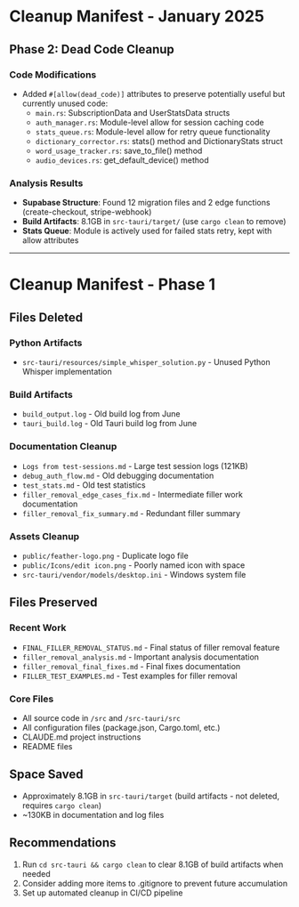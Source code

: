 # Cleanup Manifest - January 2025

## Phase 2: Dead Code Cleanup

### Code Modifications
- Added `#[allow(dead_code)]` attributes to preserve potentially useful but currently unused code:
  - `main.rs`: SubscriptionData and UserStatsData structs
  - `auth_manager.rs`: Module-level allow for session caching code
  - `stats_queue.rs`: Module-level allow for retry queue functionality
  - `dictionary_corrector.rs`: stats() method and DictionaryStats struct
  - `word_usage_tracker.rs`: save_to_file() method
  - `audio_devices.rs`: get_default_device() method

### Analysis Results
- **Supabase Structure**: Found 12 migration files and 2 edge functions (create-checkout, stripe-webhook)
- **Build Artifacts**: 8.1GB in `src-tauri/target/` (use `cargo clean` to remove)
- **Stats Queue**: Module is actively used for failed stats retry, kept with allow attributes

---

# Cleanup Manifest - Phase 1

## Files Deleted

### Python Artifacts
- `src-tauri/resources/simple_whisper_solution.py` - Unused Python Whisper implementation

### Build Artifacts  
- `build_output.log` - Old build log from June
- `tauri_build.log` - Old Tauri build log from June

### Documentation Cleanup
- `Logs from test-sessions.md` - Large test session logs (121KB)
- `debug_auth_flow.md` - Old debugging documentation
- `test_stats.md` - Old test statistics
- `filler_removal_edge_cases_fix.md` - Intermediate filler work documentation
- `filler_removal_fix_summary.md` - Redundant filler summary

### Assets Cleanup
- `public/feather-logo.png` - Duplicate logo file
- `public/Icons/edit icon.png` - Poorly named icon with space
- `src-tauri/vendor/models/desktop.ini` - Windows system file

## Files Preserved

### Recent Work
- `FINAL_FILLER_REMOVAL_STATUS.md` - Final status of filler removal feature
- `filler_removal_analysis.md` - Important analysis documentation
- `filler_removal_final_fixes.md` - Final fixes documentation
- `FILLER_TEST_EXAMPLES.md` - Test examples for filler removal

### Core Files
- All source code in `/src` and `/src-tauri/src`
- All configuration files (package.json, Cargo.toml, etc.)
- CLAUDE.md project instructions
- README files

## Space Saved
- Approximately 8.1GB in `src-tauri/target` (build artifacts - not deleted, requires `cargo clean`)
- ~130KB in documentation and log files

## Recommendations
1. Run `cd src-tauri && cargo clean` to clear 8.1GB of build artifacts when needed
2. Consider adding more items to .gitignore to prevent future accumulation
3. Set up automated cleanup in CI/CD pipeline